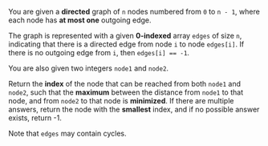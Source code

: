 You are given a **directed** graph of `n` nodes numbered from `0` to `n - 1`, where each node has **at most one** outgoing edge.

The graph is represented with a given **0-indexed** array `edges` of size `n`, indicating that there is a directed edge from node `i` to node `edges[i]`. If there is no outgoing edge from `i`, then `edges[i] == -1`.

You are also given two integers `node1` and `node2`.

Return the **index** of the node that can be reached from both `node1` and `node2`, such that the **maximum** between the distance from `node1` to that node, and from `node2` to that node is **minimized**. If there are multiple answers, return the node with the **smallest** index, and if no possible answer exists, return -1.

Note that `edges` may contain cycles.